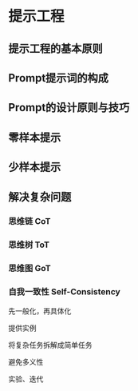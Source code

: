 # 提示工程

## 提示工程的基本原则


## Prompt提示词的构成


## Prompt的设计原则与技巧


## 零样本提示


## 少样本提示


## 解决复杂问题

### 思维链 CoT

### 思维树 ToT

### 思维图 GoT

### 自我一致性 Self-Consistency


先一般化，再具体化

提供实例

将复杂任务拆解成简单任务

避免多义性

实验、迭代
